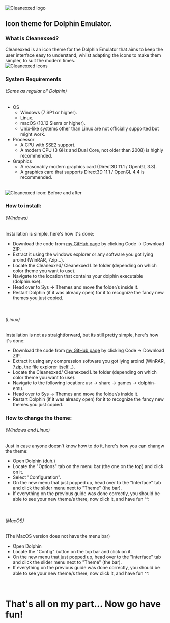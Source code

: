 
![Cleanexxed logo](https://cdn.discordapp.com/attachments/623088732932931594/829690138090143764/IMG-9750.jpg)

## Icon theme for Dolphin Emulator.

### What is Cleanexxed?
Cleanexxed is an icon theme for the Dolphin Emulator that aims to keep the user interface easy to understand, whilst adapting the icons to make them simpler, to suit the modern times.
<br/>
![Cleanexxed icons](https://cdn.discordapp.com/attachments/623088732932931594/829693868298600448/IMG_9752.jpg)
<br/>

### System Requirements  <br/>
###### (Same as regular ol' Dolphin)

- OS
    - Windows (7 SP1 or higher).
    - Linux.
    - macOS (10.12 Sierra or higher).
    - Unix-like systems other than Linux are not officially supported but might work.
- Processor
    - A CPU with SSE2 support.
    - A modern CPU (3 GHz and Dual Core, not older than 2008) is highly recommended.
- Graphics
    - A reasonably modern graphics card (Direct3D 11.1 / OpenGL 3.3).
    - A graphics card that supports Direct3D 11.1 / OpenGL 4.4 is recommended. <br/><br/>

![Cleanexxed icon: Before and after](https://cdn.discordapp.com/attachments/623088732932931594/829702218680107018/IMG_9753.jpg)

### How to install: <br/>
###### (Windows)
Installation is simple, here's how it's done: <br/> 
- Download the code from [my GitHub page](https://github.com/Humanoidear/Cleanexxed) by clicking Code -> Download ZIP.
- Extract it using the windows explorer or any software you got lying aroind (WinRAR, 7zip...).
- Locate the Cleanexxed/ Cleanexxed Lite folder (depending on which color theme you want to use).
- Navigate to the location that contains your dolphin executable (dolphin.exe).
- Head over to Sys -> Themes and move the folder/s inside it. 
- Restart Dolphin (if it was already open) for it to recognize the fancy new themes you just copied.

<br/>

###### (Linux)
Installation is not as straightforward, but its still pretty simple, here's how it's done: <br/> 
- Download the code from [my GitHub page](https://github.com/Humanoidear/Cleanexxed) by clicking Code -> Download ZIP.
- Extract it using any compression software you got lying aroind (WinRAR, 7zip, the file explorer itself...).
- Locate the Cleanexxed/ Cleanexxed Lite folder (depending on which color theme you want to use).
- Navigate to the following location: usr -> share -> games -> dolphin-emu.
- Head over to Sys -> Themes and move the folder/s inside it. 
- Restart Dolphin (if it was already open) for it to recognize the fancy new themes you just copied.

### How to change the theme: <br/>
###### (Windows and Linux)
Just in case anyone doesn't know how to do it, here's how you can changw the theme: <br/>
- Open Dolphin (duh.)
- Locate the "Options" tab on the menu bar (the one on the top) and click on it.
- Select "Configuration".
- On the new menu that just popped up, head over to the "Interface" tab and click the slider menu next to "Theme" (the bar).
- If everything on the previous guide was done correctly, you should be able to see your new theme/s there, now click it, and have fun ^^.

<br/>

###### (MacOS)
(The MacOS version does not have the menu bar)
- Open Dolphin
- Locate the "Config" button on the top bar and click on it.
- On the new menu that just popped up, head over to the "Interface" tab and click the slider menu next to "Theme" (the bar).
- If everything on the previous guide was done correctly, you should be able to see your new theme/s there, now click it, and have fun ^^.

<br/>

# That's all on my part... Now go have fun!
